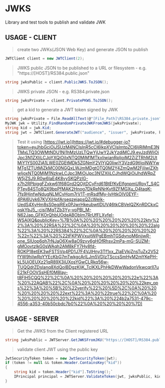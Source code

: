 # JWKS
Library and test tools to publish and validate JWK


## USAGE - CLIENT

>create two JWKs(JSON Web Key) and generate JSON to publish

```c#
JWTClient client = new JWTClient(2);
```

>JWKS public JSON to be published to a URL or filesystem - e.g. "https://[HOST]/RS384.public.json"

```c# 
string jwksPublic = client.PublicJWKS.ToJSON();
```

>JWKS private JSON - e.g. RS384.private.json

```c#
string jwksPrivate = client.PrivatePKWS.ToJSON();
```

>get a kid to generate a JWT token signed by JWK

```c#
string jwksPrivate = File.ReadAllText(@"[File_Path]\RS384.private.json");
MyJWK jwk = Utility.FindRandomPrivateJWKFromJWKS(jwksPrivate);
string kid = jwk.Kid;
string jwt = JWTClient.GenerateJWT("audience", "issuer", jwksPrivate, kid, new List<System.Security.Claims.Claim>() { new Claim("custom", Guid.NewGuid().ToString()) });
```

>Test it using [https://jwt.io](https://jwt.io/#debugger-io?token=eyJhbGciOiJSUzM4NCIsInR5cCI6IkpXVCIsImtpZCI6IjRiMmE3NTMxLTQ3OWMtNDU1Ni1hMzUzLTQwYjUwY2JkYzdiMCJ9.eyJzdWIiOiJpc3N1ZXIiLCJpYXQiOiIxNTQ0MjM1MTkxIiwianRpIjoiM2ZiZTRhM2UtMjY1YS00ZjA1LWE0ZGEtMDk5ZGNmY2VlYjQ0IiwiY3VzdG9tIjoiNWYwMTg1ZTUtMjZkMC00NGQxLWJmMDgtOTQ0M2Y4ZmQwM2FjIiwiZXhwIjoxNTQ0MjM1NzkwLCJpc3MiOiJpc3N1ZXIiLCJhdWQiOiJhdWRpZW5jZSJ9.R0w6IaE4K8vySKQPzIG-x7h2RPbiggFZxkw61f68Grd2QOjtDCyFrd61BtEfKvEIfgnpmURoyT_S4CPTey84STo8QX9bpPfMAK2Hnog7DkReNNrKyt9ZFMGXu_O4taqK-7fs9HinfwNdugNLMCvHom7rV1T-mRsdfMy-lvHtkOIV0EYF-4PAl6Uyk67KVXiHpfArseqzejapsQZcWeik-UedS4XyHm8sS0eqjREx0PJwrHkeubwtlDUV46tkCBVeIQZKnRDCkxCoskYbJ5_-cisi1MqTZb3Yy-voPBl_M-N62Jap_GFKOrQhbUOdeABObIm7RrUfFLXyfeI-WSAlXQ&publicKey=%7B%0A%20%20%20%20%20%20%22kty%22%3A%20%22RSA%22%2C%0A%20%20%20%20%20%20%22alg%22%3A%20%22RS384%22%2C%0A%20%20%20%20%20%20%22n%22%3A%20%22tFKPWVxujtWPgEBmhTGSdynoM6njjwR-one_SIUop6qh7rNJaO6Xw8aO9zvv6gHOfRhsv2mPa-mG-SUZM-gMOovtzlkG0sWAqh2AM8kFY7Hy8fd-ROKP18etEK3wFST5Vp4PD1J7F4VJIHny3Tf1xx_ZlaEVkjZnsTuZx2V52fYW9hiIwRoYYEcKbG7mTwkgcArlLJm5VDIzTSccsSmHyM2mYKePH-kL5UiOEUXz21qR89X3iUXosYGwCLRkq56w-TUQQdrZDsIanq8XdQoIBDgzKljK_TclKXLPhHkDWwWadonVkwcqrlI7uE21kFOOVSsHEf0M8lay-t8FlH5CQQ%22%2C%0A%20%20%20%20%20%20%22e%22%3A%20%22AQAB%22%2C%0A%20%20%20%20%20%20%22key_ops%22%3A%20%5B%20%22verify%22%20%5D%2C%0A%20%20%20%20%20%20%22ext%22%3A%20%22true%22%2C%0A%20%20%20%20%20%20%22kid%22%3A%20%224b2a7531-479c-4556-a353-40b50cbdc7b0%22%0A%20%20%20%20%7D)

## USAGE - SERVER

>Get the JWKS from the Client registered URL

```c#
string jwksPublic = JWTServer.GetJWKSFromJKU("https://[HOST]/RS384.public.json");
```

>validate client JWT using the public key

```c#
JwtSecurityToken token = new JwtSecurityToken(jwt);
if (token != null && token.Header.ContainsKey("kid"))
{
    string kid = token.Header["kid"].ToString();`   
    IPrincipal principal = JWTServer.ValidateToken(jwt, jwksPublic, kid);`   
}
```
